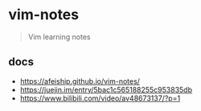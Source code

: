 # vim-notes
> Vim learning notes

## docs
- https://afeiship.github.io/vim-notes/
- https://juejin.im/entry/5bac1c565188255c953835db
- https://www.bilibili.com/video/av48673137/?p=1
